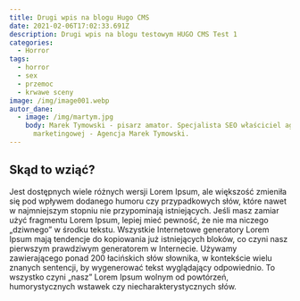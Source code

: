 ```yaml
---
title: Drugi wpis na blogu Hugo CMS
date: 2021-02-06T17:02:33.691Z
description: Drugi wpis na blogu testowym HUGO CMS Test 1
categories:
  - Horror
tags:
  - horror
  - sex
  - przemoc
  - krwawe sceny
image: /img/image001.webp
autor_dane:
  - image: /img/martym.jpg
    body: Marek Tymowski - pisarz amator. Specjalista SEO właściciel agencji
      marketingowej - Agencja Marek Tymowski.
---
```

<!--StartFragment-->

## Skąd to wziąć?

Jest dostępnych wiele różnych wersji Lorem Ipsum, ale większość zmieniła się pod wpływem dodanego humoru czy przypadkowych słów, które nawet w najmniejszym stopniu nie przypominają istniejących. Jeśli masz zamiar użyć fragmentu Lorem Ipsum, lepiej mieć pewność, że nie ma niczego „dziwnego” w środku tekstu. Wszystkie Internetowe generatory Lorem Ipsum mają tendencje do kopiowania już istniejących bloków, co czyni nasz pierwszym prawdziwym generatorem w Internecie. Używamy zawierającego ponad 200 łacińskich słów słownika, w kontekście wielu znanych sentencji, by wygenerować tekst wyglądający odpowiednio. To wszystko czyni „nasz” Lorem Ipsum wolnym od powtórzeń, humorystycznych wstawek czy niecharakterystycznych słów. 

<!--EndFragment-->